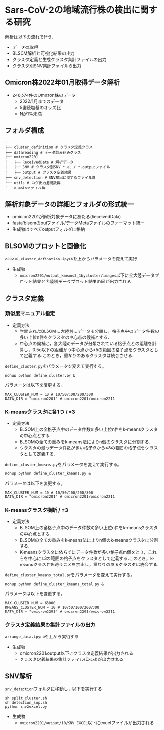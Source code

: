 # Sars-CoV-2の地域流行株の検出に関する研究
解析は以下の流れで行う.
* データの取得
* BLSOM解析と可視化結果の出力
* クラスタ定義と生成クラスタ集計ファイルの出力
* クラスタ別SNV集計ファイルの出力

## Omicron株2022年01月取得データ解析
* 248,574件のOmicron株のデータ
  * 2022/1月までのデータ
  * 5連続塩基のオッズ比
  * Nが1%未満


## フォルダ構成
```
.
├── cluster_definition # クラスタ定義クラス
├── datareading # データ読み込みクラス
├── omicron2201
│   ├── ReceivedData # 解析データ
│   ├── SNV # クラスタ別SNV *.al / *.outputファイル
│   ├── output # クラスタ定義結果
├── snv_detection # SNV検出に関するファイル群
└── utils # ログ出力用間数群
└── # mainファイル群
```

## 解析対象データの詳細とフォルダの形式統一
* omicron2201が解析対象データにあたる(ReceivedData)
* fasta/blsomのoutファイル/データMetaファイルのフォーマット統一
* 生成物はすべてoutputフォルダに格納

## BLSOMのプロットと画像化
`220216_cluster_defination.ipynb`を上からパラメータを変えて実行
* 生成物
  * `omicron2201/output_kmeans3_1bycluster/images`以下に全大陸データプロット結果と大陸別データプロット結果の図が出力される

## クラスタ定義
### 類似度マニュアル指定
* 定義方法
  * 学習されたBLSOMに大陸別にデータを分類し，格子点中のデータ件数の多い上位n件をクラスタの中心点の候補とする.
  * 中心点の候補と，各大陸のデータが分類されている格子点との距離を計算し，0.5σ以下の距離かつ中心点から±5の範囲の格子点をクラスタとして定義する.このとき，重なりのあるクラスタは統合させる.

`define_cluster.py`をパラメータを変えて実行する。

```
nohup python define_cluster.py &
```

パラメータは以下を変更する。
```
MAX_CLUSTER_NUM = 10 # 10/50/100/200/300
DATA_DIR = "omicron2201" # omicron2201/omicron2211
```

### K-meansクラスタに各1つ / ±3
* 定義方法
  * BLSOM上の全格子点中のデータ件数の多い上位n件をk-meansクラスタの中心点とする.
  * BLSOMの全ての重みをk-means法によりn個のクラスタに分割する.
  * クラスタの最もデータ件数が多い格子点から±3の範囲の格子点をクラスタとして定義する.


`define_cluster_kmeans.py`をパラメータを変えて実行する。

```
nohup python define_cluster_kmeans.py &
```

パラメータは以下を変更する。
```
MAX_CLUSTER_NUM = 10 # 10/50/100/200/300
DATA_DIR = "omicron2201" # omicron2201/omicron2211
```

### K-meansクラスタ横断 / ±3
* 定義方法
  * BLSOM上の全格子点中のデータ件数の多い上位n件をk-meansクラスタの中心点とする.
  * BLSOMの全ての重みをk-means法によりn個のk-meansクラスタに分割する.
  * K-meansクラスタに依らずにデータ件数が多い格子点m個をとり，これらを中心に±3の範囲の格子点をクラスタとして定義する.このとき，k-meansクラスタを跨ぐことを禁止し，重なりのあるクラスタは統合する.

`define_cluster_kmeans_total.py`をパラメータを変えて実行する。

```
nohup python define_cluster_kmeans_total.py &
```

パラメータは以下を変更する。
```
MAX_CLUSTER_NUM = 63000
KMEANS_CLUSTER_NUM = 10 # 10/50/100/200/300
DATA_DIR = "omicron2201" # omicron2201/omicron2211
```

### クラスタ定義結果の集計ファイルの出力
`arrange_data.ipynb`を上から実行する

* 生成物
  * omicron2201/output以下にクラスタ定義結果が出力される
  * クラスタ定義結果の集計ファイル(Excel)が出力される

## SNV解析
`snv_detection`フォルダに移動し，以下を実行する
```
sh split_cluster.sh
sh detection_snp.sh
python snv2excel.py
```

* 生成物
  * `omicron2201/output/10/SNV_EXCEL`以下にexcelファイルが出力される




<!-- ## omicron2211解析
### データ
* 2,414,620件のOmicron株のデータ
  * 2021/12月のデータ
  * 5連続塩基のオッズ比
  * Nが1%未満 -->